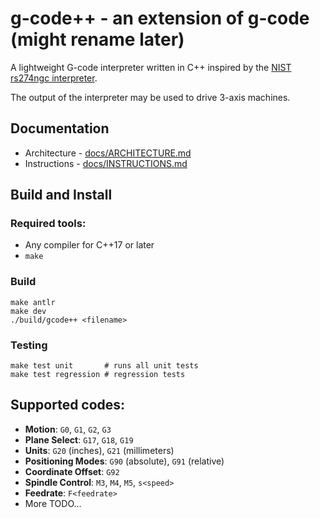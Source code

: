 # g-code++ - an extension of g-code (might rename later)

A lightweight G-code interpreter written in C++ inspired by the
[NIST rs274ngc interpreter](https://github.com/QGCoder/rs274ngc).

The output of the interpreter may be used to drive 3-axis machines.

## Documentation
- Architecture - [docs/ARCHITECTURE.md](/docs/ARCHITECTURE.md)
- Instructions - [docs/INSTRUCTIONS.md](/docs/INSTRUCTIONS.md)

## Build and Install

### Required tools:

- Any compiler for C++17 or later
- `make`

### Build

```
make antlr
make dev
./build/gcode++ <filename>
```

### Testing 
```
make test unit       # runs all unit tests
make test regression # regression tests
```

## Supported codes:

- **Motion**: `G0`, `G1`, `G2`, `G3`
- **Plane Select**: `G17`, `G18`, `G19`
- **Units**: `G20` (inches), `G21` (millimeters)
- **Positioning Modes**: `G90` (absolute), `G91` (relative)
- **Coordinate Offset**: `G92`
- **Spindle Control**: `M3`, `M4`, `M5`, `s<speed>`
- **Feedrate**: `F<feedrate>`
- More TODO...
